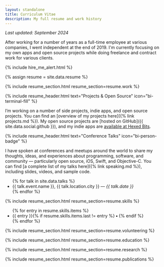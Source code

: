 ```yaml
---
layout: standalone
title: Curriculum Vitae
description: My full resume and work history
---
```


<p class="text-muted"><i>Last updated: September 2024</i></p>

After working for a number of years as a full-time employee at various companies, I went independent at the end of 2019. I'm currently focusing on my own apps and open source projects while doing freelance and contract work for various clients.

{% include hire_me_alert.html %}

{% assign resume = site.data.resume %}

<!-- WORK -->

{% include resume_section.html resume_section=resume.work %}

<!-- PROJECTS -->

{% include resume_header.html text="Projects & Open Source" icon="bi-terminal-fill" %}

I’m working on a number of side projects, indie apps, and open source projects. You can find an [overview of my projects here]({% link projects.md %}). My open source projects are [hosted on GitHub]({{ site.data.social.github }}), and my indie apps are [available at Hexed Bits](https://www.hexedbits.com).

<!-- TALKS -->

{% include resume_header.html text="Conference Talks" icon="bi-person-badge" %}

I have spoken at conferences and meetups around the world to share my thoughts, ideas, and experiences about programming,
software, and community &mdash; particularly open source, iOS, Swift, and Objective-C.
You can find [a complete list of my talks here]({% link speaking.md %}), including slides, videos, and sample code.

<ul class="mb-4">
  {% for talk in site.data.talks %}
  <li>
    {{ talk.event.name }}, {{ talk.location.city }} &mdash; <i>{{ talk.date }}</i>
  </li>
  {% endfor %}
</ul>

<!-- SKILLS -->

{% include resume_section.html resume_section=resume.skills %}

<ul class="list-inline">
{% for entry in resume.skills.items %}
<li class="list-inline-item font-monospace">{{ entry }}{% if resume.skills.items.last != entry %}<b> &bull; </b>{% endif %}</li>
{% endfor %}
</ul>

<!-- VOLUNTEERING -->

{% include resume_section.html resume_section=resume.volunteering %}

<!-- EDUCATION -->

{% include resume_section.html resume_section=resume.education %}

<!-- RESEARCH -->

{% include resume_section.html resume_section=resume.research %}

<!-- PUBLICATIONS -->

{% include resume_section.html resume_section=resume.publications %}
